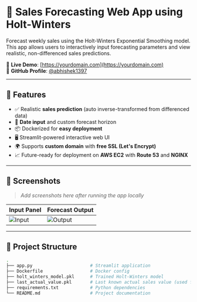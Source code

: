 # 🧮 Sales Forecasting Web App using Holt-Winters

Forecast weekly sales using the Holt-Winters Exponential Smoothing model. This app allows users to interactively input forecasting parameters and view realistic, non-differenced sales predictions.

📍 **Live Demo**: [https://yourdomain.com](https://yourdomain.com)  
📁 **GitHub Profile**: [@abhishek1397](https://github.com/abhishek1397)

---

## 🚀 Features

- ✅ Realistic **sales prediction** (auto inverse-transformed from differenced data)
- 📅 **Date input** and custom forecast horizon
- 📦 Dockerized for **easy deployment**
- 🖥️ Streamlit-powered interactive web UI
- 🌍 Supports **custom domain** with **free SSL (Let's Encrypt)**
- 📈 Future-ready for deployment on **AWS EC2** with **Route 53** and **NGINX**

---

## 📸 Screenshots

> _Add screenshots here after running the app locally_

| Input Panel                        | Forecast Output                         |
|-----------------------------------|-----------------------------------------|
| ![Input](screenshots/input.png)   | ![Output](screenshots/output.png)       |

---

## 📂 Project Structure

```bash
.
├── app.py                      # Streamlit application
├── Dockerfile                  # Docker config
├── holt_winters_model.pkl      # Trained Holt-Winters model
├── last_actual_value.pkl       # Last known actual sales value (used for inverse diff)
├── requirements.txt            # Python dependencies
└── README.md                   # Project documentation
